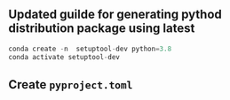 ## Updated guilde for generating pythod distribution package using latest 

```python
conda create -n  setuptool-dev python=3.8
conda activate setuptool-dev
```

## Create `pyproject.toml`

## 